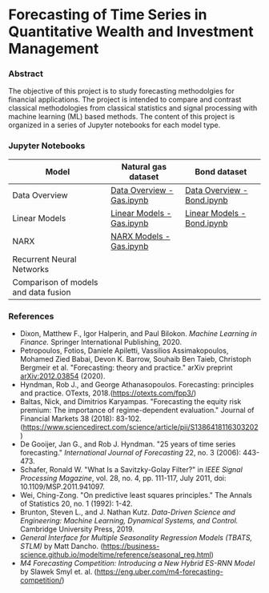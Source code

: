# Forecasting of Time Series in Quantitative Wealth and Investment Management

### Abstract
The objective of this project is to study forecasting methodolgies for financial applications. The project is intended to compare and contrast classical methodologies from classical statistics and signal processing with machine learning (ML) based methods. The content of this project is organized in a series of Jupyter notebooks for each model type.

### Jupyter Notebooks
| Model | Natural gas dataset | Bond dataset |
| ------------- | ------------- | ---- |
| Data Overview  | [Data Overview - Gas.ipynb](https://github.com/guangdongzoo/AMS520-Project/blob/main/Notebooks/Data%20Overview%20-%20Gas.ipynb)  | [Data Overview - Bond.ipynb](https://github.com/guangdongzoo/AMS520-Project/blob/main/Notebooks/Data%20Overview%20-%20Bond.ipynb)  | 
| Linear Models | [Linear Models - Gas.ipynb](https://github.com/guangdongzoo/AMS520-Project/blob/main/Notebooks/Linear%20Models%20-%20Gas.ipynb)   | [Linear Models - Bond.ipynb](https://github.com/guangdongzoo/AMS520-Project/blob/main/Notebooks/Linear%20Models%20-%20Bond.ipynb)   |
| NARX  |  [NARX Models - Gas.ipynb](https://github.com/guangdongzoo/AMS520-Project/blob/main/Notebooks/NARX%20-%20Gas.ipynb)  | |
| Recurrent Neural Networks |   | |
| Comparison of models and data fusion |   | |

### References
* Dixon, Matthew F., Igor Halperin, and Paul Bilokon. *Machine Learning in Finance.* Springer International Publishing, 2020.
* Petropoulos, Fotios, Daniele Apiletti, Vassilios Assimakopoulos, Mohamed Zied Babai, Devon K. Barrow, Souhaib Ben Taieb, Christoph Bergmeir et al. "Forecasting: theory and practice." arXiv preprint [arXiv:2012.03854](https://arxiv.org/abs/2012.03854) (2020).
* Hyndman, Rob J., and George Athanasopoulos. Forecasting: principles and practice. OTexts, 2018.(https://otexts.com/fpp3/)
* Baltas, Nick, and Dimitrios Karyampas. "Forecasting the equity risk premium: The importance of regime-dependent evaluation." Journal of Financial Markets 38 (2018): 83-102. (https://www.sciencedirect.com/science/article/pii/S1386418116303202)
* De Gooijer, Jan G., and Rob J. Hyndman. "25 years of time series forecasting." *International Journal of Forecasting* 22, no. 3 (2006): 443-473.
* Schafer, Ronald W. "What Is a Savitzky-Golay Filter?" in *IEEE Signal Processing Magazine*, vol. 28, no. 4, pp. 111-117, July 2011, doi: 10.1109/MSP.2011.941097.
* Wei, Ching-Zong. "On predictive least squares principles." The Annals of Statistics 20, no. 1 (1992): 1-42.
* Brunton, Steven L., and J. Nathan Kutz. *Data-Driven Science and Engineering: Machine Learning, Dynamical Systems, and Control.* Cambridge University Press, 2019.
* *General Interface for Multiple Seasonality Regression Models (TBATS, STLM)* by Matt Dancho. (https://business-science.github.io/modeltime/reference/seasonal_reg.html)
* *M4 Forecasting Competition: Introducing a New Hybrid ES-RNN Model* by Slawek Smyl et. al. (https://eng.uber.com/m4-forecasting-competition/)
